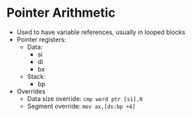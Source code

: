 # Pointer Arithmetic
* Used to have variable references, usually in looped blocks
* Pointer registers:
  * Data:
    * si
    * di
    * bx
  * Stack:
    * bp
* Overrides
  * Data size override: `cmp word ptr [si],0`
  * Segment override: `mov ax,[ds:bp +4]`
